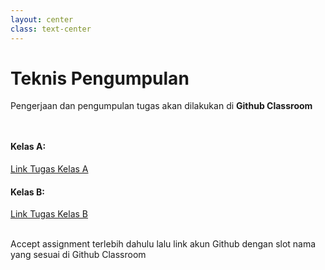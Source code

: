 ```yaml
---
layout: center
class: text-center
---
```


# Teknis Pengumpulan

Pengerjaan dan pengumpulan tugas akan dilakukan di **Github Classroom**

<div grid="~ cols-2 gap-2" style="margin-top: 48px">
  <div>

#### Kelas A:

[Link Tugas Kelas A](https://classroom.github.com/a/7gyjHc9l)

  </div>
  <div>

#### Kelas B:

[Link Tugas Kelas B](https://classroom.github.com/a/eQ2Y2TdO)

  </div>
</div>

<br>
Accept assignment terlebih dahulu lalu link akun Github dengan slot nama yang sesuai di Github Classroom
